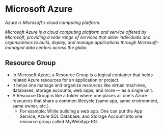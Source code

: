 # Microsoft Azure

*Azure is Microsoft's cloud computing platform.*

*Microsoft Azure is a cloud computing platform and service offered by Microsoft, providing a wide range of services that allow individuals and organizations to build, deploy, and manage applications through Microsoft-managed data centers across the globe.*


## Resource Group

- In Microsoft Azure, a Resource Group is a logical container that holds related Azure resources for an application or project.
- It helps one manage and organize resources like virtual machines, databases, storage accounts, web apps, and more — as a single unit.
- A Resource Group is like a folder where one places all one's Azure resources that share a common lifecycle (same app,
same environment, same owner, etc.).
    - For example: While building a web app. One can put the App Service, Azure SQL Database, and Storage Account into one
    resource group called MyWebApp-RG.